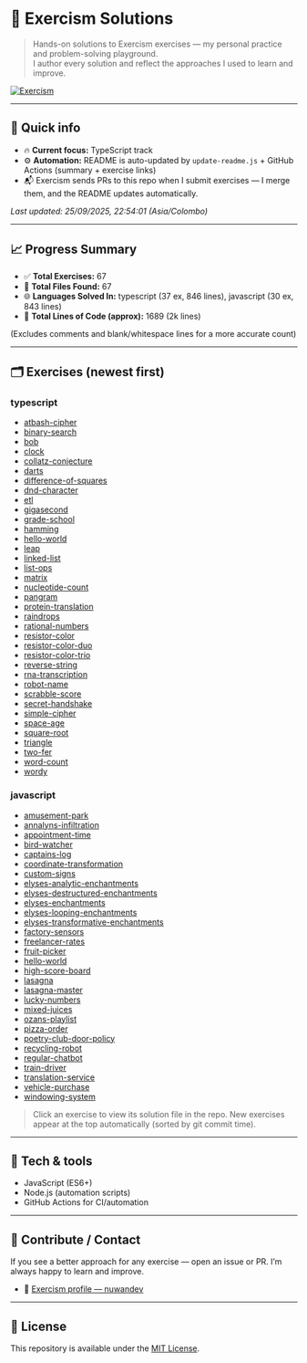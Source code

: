# 🧠 Exercism Solutions

> Hands-on solutions to Exercism exercises — my personal practice and problem-solving playground.  
> I author every solution and reflect the approaches I used to learn and improve.

[![Exercism](https://img.shields.io/badge/Exercism-nuwandev-blue)](https://exercism.org/profiles/nuwandev)

---

## 🔎 Quick info

- 🔥 **Current focus:** TypeScript track  
- ⚙️ **Automation:** README is auto-updated by `update-readme.js` + GitHub Actions (summary + exercise links)  
- 📬 Exercism sends PRs to this repo when I submit exercises — I merge them, and the README updates automatically.

<!-- UPDATED_AT -->
_Last updated: 25/09/2025, 22:54:01 (Asia/Colombo)_
<!-- /UPDATED_AT -->

---

## 📈 Progress Summary

<!-- STATS_START -->
- ✅ **Total Exercises:** 67
- 📁 **Total Files Found:** 67
- 🌐 **Languages Solved In:** typescript (37 ex, 846 lines), javascript (30 ex, 843 lines)
- 🧾 **Total Lines of Code (approx):** 1689 (2k lines)
<!-- STATS_END -->
(Excludes comments and blank/whitespace lines for a more accurate count)

---

## 🗂 Exercises (newest first)

<!-- EXERCISES_START -->

### typescript

- [atbash-cipher](./solutions/typescript/atbash-cipher/1/atbash-cipher.ts)
- [binary-search](./solutions/typescript/binary-search/1/binary-search.ts)
- [bob](./solutions/typescript/bob/2/bob.ts)
- [clock](./solutions/typescript/clock/1/clock.ts)
- [collatz-conjecture](./solutions/typescript/collatz-conjecture/1/collatz-conjecture.ts)
- [darts](./solutions/typescript/darts/1/darts.ts)
- [difference-of-squares](./solutions/typescript/difference-of-squares/1/difference-of-squares.ts)
- [dnd-character](./solutions/typescript/dnd-character/1/dnd-character.ts)
- [etl](./solutions/typescript/etl/1/etl.ts)
- [gigasecond](./solutions/typescript/gigasecond/1/gigasecond.ts)
- [grade-school](./solutions/typescript/grade-school/1/grade-school.ts)
- [hamming](./solutions/typescript/hamming/1/hamming.ts)
- [hello-world](./solutions/typescript/hello-world/1/hello-world.ts)
- [leap](./solutions/typescript/leap/1/leap.ts)
- [linked-list](./solutions/typescript/linked-list/1/linked-list.ts)
- [list-ops](./solutions/typescript/list-ops/1/list-ops.ts)
- [matrix](./solutions/typescript/matrix/1/matrix.ts)
- [nucleotide-count](./solutions/typescript/nucleotide-count/1/nucleotide-count.ts)
- [pangram](./solutions/typescript/pangram/1/pangram.ts)
- [protein-translation](./solutions/typescript/protein-translation/1/protein-translation.ts)
- [raindrops](./solutions/typescript/raindrops/1/raindrops.ts)
- [rational-numbers](./solutions/typescript/rational-numbers/1/rational-numbers.ts)
- [resistor-color](./solutions/typescript/resistor-color/1/resistor-color.ts)
- [resistor-color-duo](./solutions/typescript/resistor-color-duo/1/resistor-color-duo.ts)
- [resistor-color-trio](./solutions/typescript/resistor-color-trio/1/resistor-color-trio.ts)
- [reverse-string](./solutions/typescript/reverse-string/1/reverse-string.ts)
- [rna-transcription](./solutions/typescript/rna-transcription/1/rna-transcription.ts)
- [robot-name](./solutions/typescript/robot-name/1/robot-name.ts)
- [scrabble-score](./solutions/typescript/scrabble-score/1/scrabble-score.ts)
- [secret-handshake](./solutions/typescript/secret-handshake/1/secret-handshake.ts)
- [simple-cipher](./solutions/typescript/simple-cipher/1/simple-cipher.ts)
- [space-age](./solutions/typescript/space-age/1/space-age.ts)
- [square-root](./solutions/typescript/square-root/1/square-root.ts)
- [triangle](./solutions/typescript/triangle/1/triangle.ts)
- [two-fer](./solutions/typescript/two-fer/1/two-fer.ts)
- [word-count](./solutions/typescript/word-count/1/word-count.ts)
- [wordy](./solutions/typescript/wordy/1/wordy.ts)


### javascript

- [amusement-park](./solutions/javascript/amusement-park/1/amusement-park.js)
- [annalyns-infiltration](./solutions/javascript/annalyns-infiltration/1/annalyns-infiltration.js)
- [appointment-time](./solutions/javascript/appointment-time/1/appointment-time.js)
- [bird-watcher](./solutions/javascript/bird-watcher/1/bird-watcher.js)
- [captains-log](./solutions/javascript/captains-log/1/captains-log.js)
- [coordinate-transformation](./solutions/javascript/coordinate-transformation/1/coordinate-transformation.js)
- [custom-signs](./solutions/javascript/custom-signs/1/custom-signs.js)
- [elyses-analytic-enchantments](./solutions/javascript/elyses-analytic-enchantments/1/enchantments.js)
- [elyses-destructured-enchantments](./solutions/javascript/elyses-destructured-enchantments/1/enchantments.js)
- [elyses-enchantments](./solutions/javascript/elyses-enchantments/1/enchantments.js)
- [elyses-looping-enchantments](./solutions/javascript/elyses-looping-enchantments/1/enchantments.js)
- [elyses-transformative-enchantments](./solutions/javascript/elyses-transformative-enchantments/1/enchantments.js)
- [factory-sensors](./solutions/javascript/factory-sensors/1/factory-sensors.js)
- [freelancer-rates](./solutions/javascript/freelancer-rates/1/freelancer-rates.js)
- [fruit-picker](./solutions/javascript/fruit-picker/1/fruit-picker.js)
- [hello-world](./solutions/javascript/hello-world/1/hello-world.js)
- [high-score-board](./solutions/javascript/high-score-board/1/high-score-board.js)
- [lasagna](./solutions/javascript/lasagna/1/lasagna.js)
- [lasagna-master](./solutions/javascript/lasagna-master/1/lasagna-master.js)
- [lucky-numbers](./solutions/javascript/lucky-numbers/1/lucky-numbers.js)
- [mixed-juices](./solutions/javascript/mixed-juices/1/mixed-juices.js)
- [ozans-playlist](./solutions/javascript/ozans-playlist/1/ozans-playlist.js)
- [pizza-order](./solutions/javascript/pizza-order/1/global.d.ts)
- [poetry-club-door-policy](./solutions/javascript/poetry-club-door-policy/1/door-policy.js)
- [recycling-robot](./solutions/javascript/recycling-robot/1/assembly-line.js)
- [regular-chatbot](./solutions/javascript/regular-chatbot/1/regular-chatbot.js)
- [train-driver](./solutions/javascript/train-driver/1/train-driver.js)
- [translation-service](./solutions/javascript/translation-service/1/service.js)
- [vehicle-purchase](./solutions/javascript/vehicle-purchase/1/vehicle-purchase.js)
- [windowing-system](./solutions/javascript/windowing-system/1/windowing-system.js)

<!-- EXERCISES_END -->

> Click an exercise to view its solution file in the repo. New exercises appear at the top automatically (sorted by git commit time).

---

## 🔧 Tech & tools

- JavaScript (ES6+)  
- Node.js (automation scripts)  
- GitHub Actions for CI/automation

---

## 🤝 Contribute / Contact

If you see a better approach for any exercise — open an issue or PR. I’m always happy to learn and improve.

- 🔗 [Exercism profile — nuwandev](https://exercism.org/profiles/nuwandev)

---

## 📄 License

This repository is available under the [MIT License](LICENSE).
